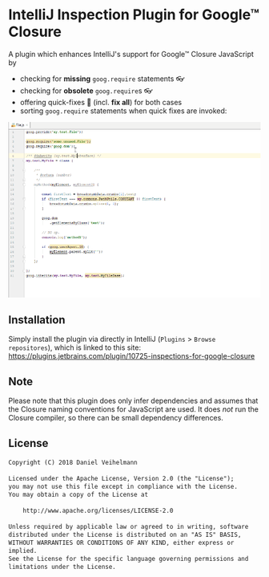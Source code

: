 # IntelliJ Inspection Plugin for Google™ Closure
A plugin which enhances IntelliJ's support for Google™ Closure JavaScript by 

* checking for **missing** `goog.require` statements :eyeglasses:
* checking for **obsolete** `goog.require`s :eyeglasses:
* offering quick-fixes :star2: (incl. **fix all**) for both cases
* sorting `goog.require` statements when quick fixes are invoked:

![Inspection GIF](https://github.com/Dan1ve/ClosureInspectionsPlugin/raw/master/images/require-fixes.gif)

## Installation

Simply install the plugin via directly in IntelliJ (`Plugins` > `Browse repositores`), which is linked to this site: https://plugins.jetbrains.com/plugin/10725-inspections-for-google-closure

## Note 

Please note that this plugin does only infer dependencies and assumes that the Closure naming conventions for JavaScript are used. It does _not_ run the Closure compiler, so there can be small dependency differences.

## License 

```
Copyright (C) 2018 Daniel Veihelmann

Licensed under the Apache License, Version 2.0 (the "License");
you may not use this file except in compliance with the License.
You may obtain a copy of the License at

    http://www.apache.org/licenses/LICENSE-2.0

Unless required by applicable law or agreed to in writing, software
distributed under the License is distributed on an "AS IS" BASIS,
WITHOUT WARRANTIES OR CONDITIONS OF ANY KIND, either express or implied.
See the License for the specific language governing permissions and
limitations under the License.
```
